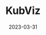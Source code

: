 ---
title: "KubViz"
date: 2023-03-31
description: "KubViz project changelog."
type : "changelog"
redirect_to_latest: true # Redirects the user to the latest version of this topic if they are on the root page itself.
latest_version: 1.0.0 # you must specify the latest version of this changelog
draft: false
weight: 2
---